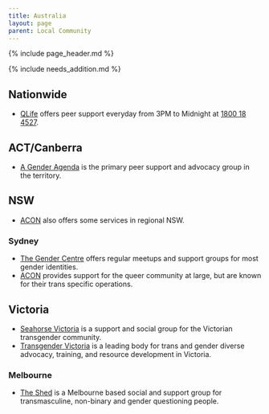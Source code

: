 ```yaml
---
title: Australia
layout: page
parent: Local Community
---
```

{% include page_header.md %}

{% include needs_addition.md %}

## Nationwide
* [QLife](https://qlife.org.au/) offers peer support everyday from 3PM to Midnight at [1800 18 4527](tel:1800184527).

## ACT/Canberra
* [A Gender Agenda](https://genderrights.org.au/) is the primary peer support and advocacy group in the territory.

## NSW
* [ACON](https://www.acon.org.au/who-we-are-here-for/regional-nsw/) also offers some services in regional NSW.

### Sydney
* [The Gender Centre](https://gendercentre.org.au/) offers regular meetups and support groups for most gender identities.
* [ACON](https://www.acon.org.au) provides support for the queer community at large, but are known for their trans specific operations.

## Victoria
* [Seahorse Victoria](http://seahorsevic.com.au/main/) is a support and social group for the Victorian transgender community.
* [Transgender Victoria](https://transgendervictoria.com/) is a leading body for trans and gender diverse advocacy, training, and resource development in Victoria.

### Melbourne
* [The Shed](https://www.ftmshed.com.au/meetings-and-events) is a Melbourne based social and support group for transmasculine, non-binary and gender questioning people.
